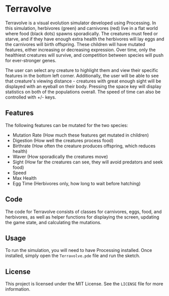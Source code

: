 # Terravolve

Terravolve is a visual evolution simulator developed using Processing. In this simulation, herbivores (green) and carnivores (red) live in a flat world where food (black dots) spawns sporadically. The creatures must feed or starve, and if they have enough extra health the herbivores will lay eggs and the carnivores will birth offspring. These children will have mutated features, either increasing or decreasing expression. Over time, only the healthiest creatures will survive, and competition between species will push for ever-stronger genes.

The user can select any creature to highlight them and view their specific features in the bottom left corner. Additionally, the user will be able to see that creature's viewing distance - creatures with great enough sight will be displayed with an eyeball on their body. Pressing the space key will display statistics on both of the populations overall. The speed of time can also be controlled with +/- keys.

## Features

The following features can be mutated for the two species:

- Mutation Rate (How much these features get mutated in children)
- Digestion (How well the creatures process food)
- Birthrate (How often the creature produces offspring, which reduces health)
- Waver (How sporadically the creatures move)
- Sight (How far the creatures can see, they will avoid predators and seek food)
- Speed
- Max Health
- Egg Time (Herbivores only, how long to wait before hatching)

## Code

The code for Terravolve consists of classes for carnivores, eggs, food, and herbivores, as well as helper functions for displaying the screen, updating the game state, and calculating the mutations.

## Usage

To run the simulation, you will need to have Processing installed. Once installed, simply open the `Terravolve.pde` file and run the sketch. 

## License

This project is licensed under the MIT License. See the `LICENSE` file for more information.
